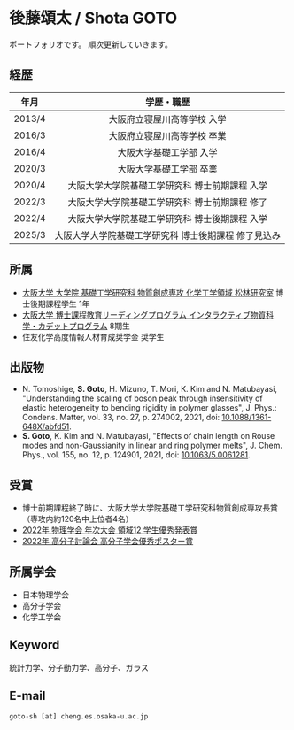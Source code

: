 # 後藤頌太 / Shota GOTO
ポートフォリオです。
順次更新していきます。

## 経歴

| 年月 | 学歴・職歴 |
| :---: | :---: |
| 2013/4 | 大阪府立寝屋川高等学校 入学 |
| 2016/3 | 大阪府立寝屋川高等学校 卒業 |
| 2016/4 | 大阪大学基礎工学部 入学 |
| 2020/3 | 大阪大学基礎工学部 卒業 |
| 2020/4 | 大阪大学大学院基礎工学研究科 博士前期課程 入学 |
| 2022/3 | 大阪大学大学院基礎工学研究科 博士前期課程 修了 |
| 2022/4 | 大阪大学大学院基礎工学研究科 博士後期課程 入学 | 
| 2025/3 | 大阪大学大学院基礎工学研究科 博士後期課程 修了見込み |

## 所属
- [大阪大学 大学院 基礎工学研究科 物質創成専攻 化学工学領域 松林研究室](http://www.cheng.es.osaka-u.ac.jp/matubayasi/index.html) 博士後期課程学生 1年
- [大阪大学 博士課程教育リーディングプログラム インタラクティブ物質科学・カデットプログラム](https://www.msc.osaka-u.ac.jp) 8期生
- 住友化学高度情報人材育成奨学金 奨学生

## 出版物
- N. Tomoshige, **S. Goto**, H. Mizuno, T. Mori, K. Kim and N. Matubayasi, "Understanding the scaling of boson peak through insensitivity of elastic heterogeneity to bending rigidity in polymer glasses", J. Phys.: Condens. Matter, vol. 33, no. 27, p. 274002, 2021, doi: [10.1088/1361-648X/abfd51](https://doi.org/10.1088/1361-648x/abfd51).
- **S. Goto**, K. Kim and N. Matubayasi, "Effects of chain length on Rouse modes and non-Gaussianity in linear and ring polymer melts", J. Chem. Phys., vol. 155, no. 12, p. 124901, 2021, doi: [10.1063/5.0061281](https://aip.scitation.org/doi/10.1063/5.0061281).

## 受賞
- 博士前期課程終了時に、大阪大学大学院基礎工学研究科物質創成専攻長賞 （専攻内約120名中上位者4名）
- [2022年 物理学会 年次大会 領域12  学生優秀発表賞](https://www.jps.or.jp/activities/awards/gakusei/2022a-student-presentation-award.php)
- [2022年 高分子討論会 高分子学会優秀ポスター賞](https://main.spsj.or.jp/tohron/71tohron/posteraward.pdf)

## 所属学会
- 日本物理学会
- 高分子学会
- 化学工学会

## Keyword
統計力学、分子動力学、高分子、ガラス

## E-mail 
`goto-sh [at] cheng.es.osaka-u.ac.jp`

